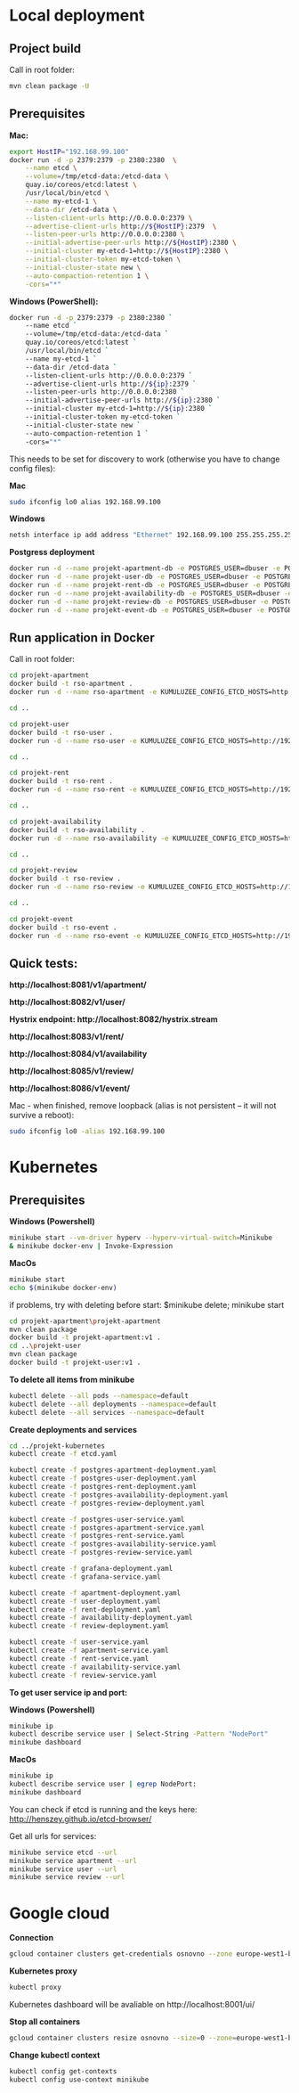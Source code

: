# Local deployment
## Project build

Call in root folder:
```bash
mvn clean package -U
```

## Prerequisites

**Mac:**
```bash
export HostIP="192.168.99.100"
docker run -d -p 2379:2379 -p 2380:2380  \
    --name etcd \
    --volume=/tmp/etcd-data:/etcd-data \
    quay.io/coreos/etcd:latest \
    /usr/local/bin/etcd \
    --name my-etcd-1 \
    --data-dir /etcd-data \
    --listen-client-urls http://0.0.0.0:2379 \
    --advertise-client-urls http://${HostIP}:2379  \
    --listen-peer-urls http://0.0.0.0:2380 \
    --initial-advertise-peer-urls http://${HostIP}:2380 \
    --initial-cluster my-etcd-1=http://${HostIP}:2380 \
    --initial-cluster-token my-etcd-token \
    --initial-cluster-state new \
    --auto-compaction-retention 1 \
    -cors="*"
```

**Windows (PowerShell):**
```bash
docker run -d -p 2379:2379 -p 2380:2380 `
    --name etcd `
    --volume=/tmp/etcd-data:/etcd-data `
    quay.io/coreos/etcd:latest `
    /usr/local/bin/etcd `
    --name my-etcd-1 `
    --data-dir /etcd-data `
    --listen-client-urls http://0.0.0.0:2379 `
    --advertise-client-urls http://${ip}:2379 `
    --listen-peer-urls http://0.0.0.0:2380 `
    --initial-advertise-peer-urls http://${ip}:2380 `
    --initial-cluster my-etcd-1=http://${ip}:2380 `
    --initial-cluster-token my-etcd-token `
    --initial-cluster-state new `
    --auto-compaction-retention 1 `
    -cors="*"
```

This needs to be set for discovery to work (otherwise you have to change config files):

**Mac**
```bash
sudo ifconfig lo0 alias 192.168.99.100
```

**Windows**
```bash
netsh interface ip add address "Ethernet" 192.168.99.100 255.255.255.255
```

**Postgress deployment**
```bash
docker run -d --name projekt-apartment-db -e POSTGRES_USER=dbuser -e POSTGRES_PASSWORD=postgres -e POSTGRES_DB=apartment -p 32768:5432 postgres:latest
docker run -d --name projekt-user-db -e POSTGRES_USER=dbuser -e POSTGRES_PASSWORD=postgres -e POSTGRES_DB=users -p 32769:5432 postgres:latest
docker run -d --name projekt-rent-db -e POSTGRES_USER=dbuser -e POSTGRES_PASSWORD=postgres -e POSTGRES_DB=rents -p 32770:5432 postgres:latest
docker run -d --name projekt-availability-db -e POSTGRES_USER=dbuser -e POSTGRES_PASSWORD=postgres -e POSTGRES_DB=availability -p 32771:5432 postgres:latest
docker run -d --name projekt-review-db -e POSTGRES_USER=dbuser -e POSTGRES_PASSWORD=postgres -e POSTGRES_DB=reviews -p 32772:5432 postgres:latest
docker run -d --name projekt-event-db -e POSTGRES_USER=dbuser -e POSTGRES_PASSWORD=postgres -e POSTGRES_DB=events -p 32773:5432 postgres:latest
```

## Run application in Docker
Call in root folder:
```bash
cd projekt-apartment
docker build -t rso-apartment .
docker run -d --name rso-apartment -e KUMULUZEE_CONFIG_ETCD_HOSTS=http://192.168.99.100:2379 -p 8081:8081 rso-apartment

cd ..

cd projekt-user
docker build -t rso-user .
docker run -d --name rso-user -e KUMULUZEE_CONFIG_ETCD_HOSTS=http://192.168.99.100:2379 -p 8082:8082 rso-user

cd ..

cd projekt-rent
docker build -t rso-rent .
docker run -d --name rso-rent -e KUMULUZEE_CONFIG_ETCD_HOSTS=http://192.168.99.100:2379 -p 8083:8083 rso-rent

cd ..

cd projekt-availability
docker build -t rso-availability .
docker run -d --name rso-availability -e KUMULUZEE_CONFIG_ETCD_HOSTS=http://192.168.99.100:2379 -p 8084:8084 rso-availability

cd ..

cd projekt-review
docker build -t rso-review .
docker run -d --name rso-review -e KUMULUZEE_CONFIG_ETCD_HOSTS=http://192.168.99.100:2379 -p 8085:8085 rso-review

cd ..

cd projekt-event
docker build -t rso-event .
docker run -d --name rso-event -e KUMULUZEE_CONFIG_ETCD_HOSTS=http://192.168.99.100:2379 -p 8086:8086 rso-event
```

## Quick tests: 
**http://localhost:8081/v1/apartment/**

**http://localhost:8082/v1/user/**

**Hystrix endpoint: http://localhost:8082/hystrix.stream**

**http://localhost:8083/v1/rent/**

**http://localhost:8084/v1/availability**

**http://localhost:8085/v1/review/**

**http://localhost:8086/v1/event/**


Mac - when finished, remove loopback (alias is not persistent – it will not survive a reboot):
```bash
sudo ifconfig lo0 -alias 192.168.99.100
```

# Kubernetes
## Prerequisites
**Windows (Powershell)**
```bash
minikube start --vm-driver hyperv --hyperv-virtual-switch=Minikube
& minikube docker-env | Invoke-Expression
```
**MacOs**
```bash
minikube start
echo $(minikube docker-env)
```
if problems, try with deleting before start: $minikube delete; minikube start

```bash
cd projekt-apartment\projekt-apartment 
mvn clean package
docker build -t projekt-apartment:v1 .
cd ..\projekt-user
mvn clean package
docker build -t projekt-user:v1 .
```

**To delete all items from minikube**
```bash
kubectl delete --all pods --namespace=default
kubectl delete --all deployments --namespace=default
kubectl delete --all services --namespace=default
```

**Create deployments and services**
```bash
cd ../projekt-kubernetes
kubectl create -f etcd.yaml

kubectl create -f postgres-apartment-deployment.yaml
kubectl create -f postgres-user-deployment.yaml
kubectl create -f postgres-rent-deployment.yaml
kubectl create -f postgres-availability-deployment.yaml
kubectl create -f postgres-review-deployment.yaml

kubectl create -f postgres-user-service.yaml
kubectl create -f postgres-apartment-service.yaml
kubectl create -f postgres-rent-service.yaml
kubectl create -f postgres-availability-service.yaml
kubectl create -f postgres-review-service.yaml

kubectl create -f grafana-deployment.yaml
kubectl create -f grafana-service.yaml

kubectl create -f apartment-deployment.yaml
kubectl create -f user-deployment.yaml
kubectl create -f rent-deployment.yaml
kubectl create -f availability-deployment.yaml
kubectl create -f review-deployment.yaml

kubectl create -f user-service.yaml
kubectl create -f apartment-service.yaml
kubectl create -f rent-service.yaml
kubectl create -f availability-service.yaml
kubectl create -f review-service.yaml
```

**To get user service ip and port:**

**Windows (Powershell)**
```bash
minikube ip
kubectl describe service user | Select-String -Pattern "NodePort"
minikube dashboard
```

**MacOs**
```bash
minikube ip
kubectl describe service user | egrep NodePort:
minikube dashboard
```

You can check if etcd is running and the keys here: http://henszey.github.io/etcd-browser/

Get all urls for services:
```bash
minikube service etcd --url
minikube service apartment --url
minikube service user --url
minikube service review --url
```

# Google cloud
**Connection**
```bash
gcloud container clusters get-credentials osnovno --zone europe-west1-b --project ascendant-volt-186015
```

**Kubernetes proxy**
```bash
kubectl proxy
```
Kubernetes dashboard will be avaliable on http://localhost:8001/ui/

**Stop all containers**
```bash
gcloud container clusters resize osnovno --size=0 --zone=europe-west1-b
```

**Change kubectl context**
```bash
kubectl config get-contexts
kubectl config use-context minikube
```